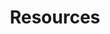 ---
layout: archive
title: "Resources"
permalink: /resources/
author_profile: true
redirect_from:
---
